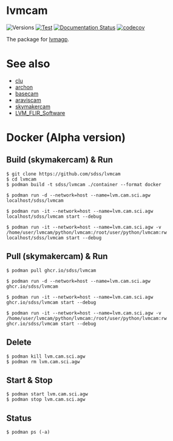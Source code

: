 # lvmcam

![Versions](https://img.shields.io/badge/python->3.8-blue)
[![Test](https://github.com/sdss/lvmcam/actions/workflows/test.yml/badge.svg)](https://github.com/sdss/lvmcam/actions/workflows/test.yml)
[![Documentation Status](https://readthedocs.org/projects/sdss-lvmcam/badge/?version=latest)](https://sdss-lvmcam.readthedocs.io/en/latest/?badge=latest)
[![codecov](https://codecov.io/gh/sdss/lvmcam/branch/main/graph/badge.svg)](https://codecov.io/gh/sdss/lvmcam)

The package for [lvmagp](https://github.com/sdss/lvmagp).

# See also
- [clu](https://github.com/sdss/clu)
- [archon](https://github.com/sdss/archon)
- [basecam](https://github.com/sdss/basecam)
- [araviscam](https://github.com/sdss/araviscam)
- [skymakercam](https://github.com/sdss/skymakercam)
- [LVM_FLIR_Software](https://github.com/sdss/LVM_FLIR_Software)

# Docker (Alpha version)

## Build (skymakercam) & Run

```
$ git clone https://github.com/sdss/lvmcam
$ cd lvmcam
$ podman build -t sdss/lvmcam ./container --format docker
```

```
$ podman run -d --network=host --name=lvm.cam.sci.agw localhost/sdss/lvmcam
```

```
$ podman run -it --network=host --name=lvm.cam.sci.agw localhost/sdss/lvmcam start --debug
```

```
$ podman run -it --network=host --name=lvm.cam.sci.agw -v /home/user/lvmcam/python/lvmcam:/root/user/python/lvmcam:rw localhost/sdss/lvmcam start --debug
```

## Pull (skymakercam) & Run

```
$ podman pull ghcr.io/sdss/lvmcam
```

```
$ podman run -d --network=host --name=lvm.cam.sci.agw ghcr.io/sdss/lvmcam
```

```
$ podman run -it --network=host --name=lvm.cam.sci.agw ghcr.io/sdss/lvmcam start --debug
```

```
$ podman run -it --network=host --name=lvm.cam.sci.agw -v /home/user/lvmcam/python/lvmcam:/root/user/python/lvmcam:rw ghcr.io/sdss/lvmcam start --debug
```

## Delete

```
$ podman kill lvm.cam.sci.agw
$ podman rm lvm.cam.sci.agw
```

## Start & Stop

```
$ podman start lvm.cam.sci.agw
$ podman stop lvm.cam.sci.agw
```

## Status

```
$ podman ps (-a)
```